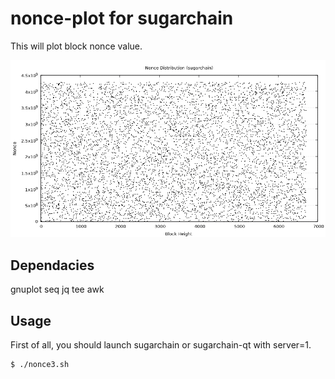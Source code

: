 nonce-plot for sugarchain
==========

This will plot block nonce value.

![alt text](https://github.com/cryptozeny/nonce-plot/blob/master/screenshot-sugarchain.png)

Dependacies
----
gnuplot seq jq tee awk

Usage
-----

First of all, you should launch sugarchain or sugarchain-qt with server=1.

```
$ ./nonce3.sh
```
